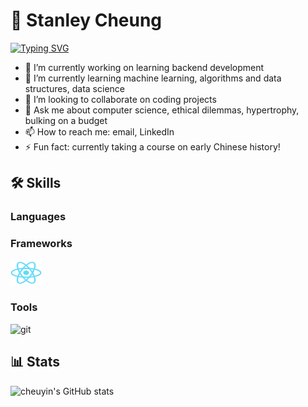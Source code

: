 # 🦾 Stanley Cheung 

[![Typing SVG](https://readme-typing-svg.demolab.com?font=Fira+Code&weight=600&size=32&duration=3000&pause=1000&color=FF9D12&vCenter=true&width=800&height=100&lines=Hello%2C+I'm+Stanley!;I'm+a+3rd+year+CS+Major+at+UBC;I+like+solving+technical+problems)](https://git.io/typing-svg)

- 🔭 I’m currently working on learning backend development
- 🌱 I’m currently learning machine learning, algorithms and data structures, data science
- 👯 I’m looking to collaborate on coding projects
- 💬 Ask me about computer science, ethical dilemmas, hypertrophy, bulking on a budget
- 📫 How to reach me: email, LinkedIn
- ⚡ Fun fact: currently taking a course on early Chinese history!

## 🛠️ Skills
### Languages

### Frameworks
<div>
  <img src="https://github.com/devicons/devicon/blob/master/icons/react/react-original.svg" alt="react" width="50" height="40"/>
</div>

### Tools
<div>
  <img src="https://cdn.jsdelivr.net/gh/devicons/devicon@latest/icons/git/git-original.svg" alt='git' width='50' height="40" />  
</div>



## 📊 Stats
![cheuyin's GitHub stats](https://github-readme-stats.vercel.app/api?username=cheuyin&show_icons=true&theme=great-gatsby)
